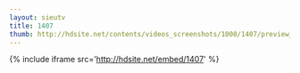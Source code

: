 ```yaml
---
layout: sieutv
title: 1407
thumb: http://hdsite.net/contents/videos_screenshots/1000/1407/preview_360p.mp4.jpg
---
```

{% include iframe src='http://hdsite.net/embed/1407' %}
 

